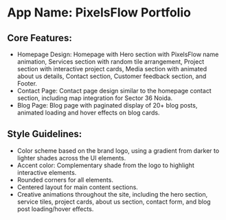 # **App Name**: PixelsFlow Portfolio

## Core Features:

- Homepage Design: Homepage with Hero section with PixelsFlow name animation, Services section with random tile arrangement, Project section with interactive project cards, Media section with animated about us details, Contact section, Customer feedback section, and Footer.
- Contact Page: Contact page design similar to the homepage contact section, including map integration for Sector 36 Noida.
- Blog Page: Blog page with paginated display of 20+ blog posts, animated loading and hover effects on blog cards.

## Style Guidelines:

- Color scheme based on the brand logo, using a gradient from darker to lighter shades across the UI elements.
- Accent color: Complementary shade from the logo to highlight interactive elements.
- Rounded corners for all elements.
- Centered layout for main content sections.
- Creative animations throughout the site, including the hero section, service tiles, project cards, about us section, contact form, and blog post loading/hover effects.